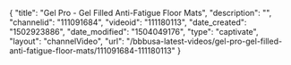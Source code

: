 {
    "title": "Gel Pro - Gel Filled Anti-Fatigue Floor Mats",
    "description": "",
    "channelid": "111091684",
    "videoid": "111180113",
    "date_created": "1502923886",
    "date_modified": "1504049176",
    "type": "captivate",
    "layout": "channelVideo",
    "url": "\/bbbusa-latest-videos\/gel-pro-gel-filled-anti-fatigue-floor-mats\/111091684-111180113"
}